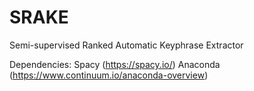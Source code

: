 # SRAKE
Semi-supervised Ranked Automatic Keyphrase Extractor

Dependencies:
Spacy (https://spacy.io/)
Anaconda (https://www.continuum.io/anaconda-overview)


